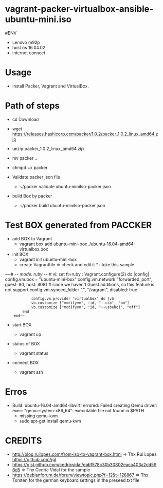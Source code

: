 # vagrant-packer-virtualbox-ansible-ubuntu-mini.iso


#ENV
- Lenovo m92p
- host os 16.04.02
- internet connect

# Usage
- Install Packer, Vagrant and VirtualBox.




# Path of steps
- cd Download 
- wget https://releases.hashicorp.com/packer/1.0.2/packer_1.0.2_linux_amd64.zip
- unzip  packer_1.0.2_linux_amd64.zip
- mv packer ..
- chmpd +x packer

- Validate packer json file
    * ~/packer validate ubuntu-miniIso-packer.json

- build Box by packer
    * ~/packer build ubuntu-miniIso-packer.json

# Test BOX generated from PACCKER
-  add BOX to Vagrant
    * vagrant box add ubuntu-mini-box ./ubuntu-16.04-amd64-virtualbox.box
- init BOX
    * vagrant init ubuntu-mini-box
    * create Vagrantfile => check and edit it 
            * i toke this sample

~~# -*- mode: ruby -*-
            # vi: set ft=ruby :
            Vagrant.configure(2) do |config|
                config.vm.box = "ubuntu-mini-box"
                config.vm.network "forwarded_port", guest: 80, host: 8081
                # since we haven't Guest additions, so this feature is not support
                config.vm.synced_folder ".", "/vagrant", disabled: true

                config.vm.provider "virtualbox" do |vb|
                vb.customize ["modifyvm", :id, "--usb", "on"]
                vb.customize ["modifyvm", :id, "--usbehci", "off"]
            end
        end~~

- start BOX
    * vagrant up

- status of BOX
    * vagrant status

- connect BOX
    * vagrant ssh    


# Erros
 - Build 'ubuntu-16.04-amd64-libvirt' errored: Failed creating Qemu driver: exec: "qemu-system-x86_64": executable file not found in $PATH
    * missing qemu-kvm
    * sudo apt-get install qemu-kvm


# CREDITS
- http://blog.ruilopes.com/from-iso-to-vagrant-box.html => Thx Rui Lopes <https://github.com/rgl>
- https://gist.github.com/cedricvidal/eab1578c30b30802eaca403a2dd596d5 => Thx Cedric Vidal for the sample
- https://debianforum.de/forum/viewtopic.php?f=12&t=128867 => Thx Torsten for the german keyboard settings in the preseed.txt file

